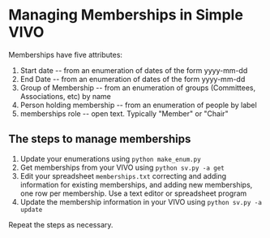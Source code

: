 # Managing Memberships in Simple VIVO

Memberships have five attributes:

1. Start date -- from an enumeration of dates of the form yyyy-mm-dd
1. End Date -- from an enumeration of dates of the form yyyy-mm-dd
1. Group of Membership -- from an enumeration of groups (Committees, Associations, etc) by name
1. Person holding membership -- from an enumeration of people by label
1. memberships role -- open text.  Typically "Member" or "Chair"

## The steps to manage memberships

1. Update your enumerations using `python make_enum.py`
1. Get memberships from your VIVO using `python sv.py -a get`
1. Edit your spreadsheet `memberships.txt` correcting and adding information for existing memberships,
and adding new memberships, one row per membership.  Use a text editor or spreadsheet program
1. Update the membership information in your VIVO using `python sv.py -a update`

Repeat the steps as necessary.